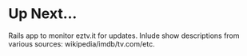 Up Next...
==========

Rails app to monitor eztv.it for updates. Inlude show descriptions from various sources: wikipedia/imdb/tv.com/etc.
